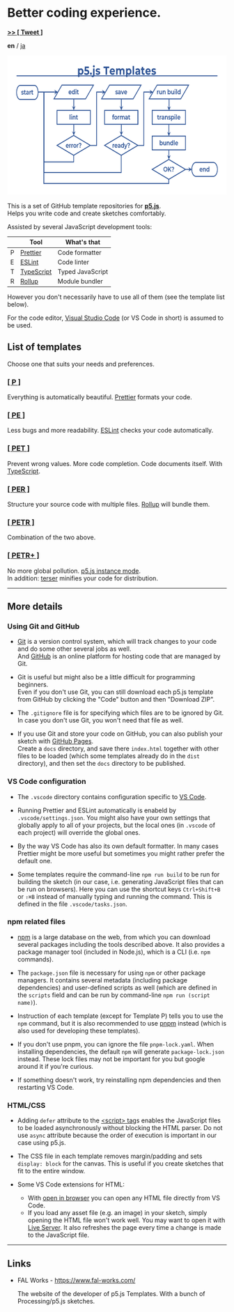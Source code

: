 # Better coding experience.

<p><a href="https://twitter.com/intent/tweet?url=https://fal-works.github.io/p5js-templates/&text=p5.js+Templates&hashtags=p5js" target="blank_"><strong>>> [ Tweet ]</strong></a></p>

**en** / [ja](./ja/)

<img src="./images/flowchart.png" alt="p5.js Templates flowchart image" title="p5.js Templates" width="640" height="320">

This is a set of GitHub template repositories for **[p5.js](https://p5js.org/)**.  
Helps you write code and create sketches comfortably.

Assisted by several JavaScript development tools:

||Tool|What's that|
|---|---|---|
|P|[Prettier](https://prettier.io/)|Code formatter|
|E|[ESLint](https://eslint.org/)|Code linter|
|T|[TypeScript](https://www.typescriptlang.org/)|Typed JavaScript|
|R|[Rollup](https://rollupjs.org/)|Module bundler|

However you don't necessarily have to use all of them (see the template list below).

For the code editor, [Visual Studio Code](https://code.visualstudio.com/) (or VS Code in short) is assumed to be used.


## List of templates

Choose one that suits your needs and preferences.

### [[ P ]](https://github.com/fal-works/p5js-template-p)

Everything is automatically beautiful. [Prettier](https://prettier.io/) formats your code.

### [[ PE ]](https://github.com/fal-works/p5js-template-pe)

Less bugs and more readability. [ESLint](https://eslint.org/) checks your code automatically.

### [[ PET ]](https://github.com/fal-works/p5js-template-pet)

Prevent wrong values. More code completion. Code documents itself. With [TypeScript](https://www.typescriptlang.org/).

### [[ PER ]](https://github.com/fal-works/p5js-template-per)

Structure your source code with multiple files. [Rollup](https://rollupjs.org/) will bundle them.

### [[ PETR ]](https://github.com/fal-works/p5js-template-petr)

Combination of the two above.

### [[ PETR+ ]](https://github.com/fal-works/p5js-template-petr-plus)

No more global pollution. [p5.js instance mode](https://github.com/processing/p5.js/wiki/Global-and-instance-mode).  
In addition: [terser](https://terser.org/) minifies your code for distribution.


----


## More details

### Using Git and GitHub

- [Git](https://git-scm.com/) is a version control system, which will track changes to your code and do some other several jobs as well.  
And [GitHub](https://github.co.jp/) is an online platform for hosting code that are managed by Git.

- Git is useful but might also be a little difficult for programming beginners.  
Even if you don't use Git, you can still download each p5.js template from GitHub by clicking the "Code" button and then "Download ZIP".

- The `.gitignore` file is for specifying which files are to be ignored by Git.  
In case you don't use Git, you won't need that file as well.

- If you use Git and store your code on GitHub, you can also publish your sketch with [GitHub Pages](https://docs.github.com/en/free-pro-team@latest/github/working-with-github-pages).  
Create a `docs` directory, and save there `index.html` together with other files to be loaded (which some templates already do in the `dist` directory), and then set the `docs` directory to be published.

### VS Code configuration

- The `.vscode` directory contains configuration specific to [VS Code](https://code.visualstudio.com/).

- Running Prettier and ESLint automatically is enabeld by `.vscode/settings.json`. You might also have your own settings that globally apply to all of your projects, but the local ones (in `.vscode` of each project) will override the global ones.

- By the way VS Code has also its own default formatter. In many cases Prettier might be more useful but sometimes you might rather prefer the default one.

- Some templates require the command-line `npm run build` to be run for building the sketch (in our case, i.e. generating JavaScript files that can be run on browsers). Here you can use the shortcut keys `Ctrl+Shift+B` or `⇧⌘B` instead of manually typing and running the command. This is defined in the file `.vscode/tasks.json`.

### npm related files

- [npm](https://docs.npmjs.com/) is a large database on the web, from which you can download several packages including the tools described above. It also provides a package manager tool (included in Node.js), which is a CLI (i.e. `npm` commands).

- The `package.json` file is necessary for using `npm` or other package managers. It contains several metadata (including package dependencies) and user-defined scripts as well (which are defined in the `scripts` field and can be run by command-line `npm run (script name)`).

- Instruction of each template (except for Template P) tells you to use the `npm` command, but it is also recommended to use [pnpm](https://pnpm.js.org/) instead (which is also used for developing these templates).

- If you don't use pnpm, you can ignore the file `pnpm-lock.yaml`. When installing dependencies, the default `npm` will generate `package-lock.json` instead. These lock files may not be important for you but google around it if you're curious.

- If something doesn't work, try reinstalling npm dependencies and then restarting VS Code.

### HTML/CSS

- Adding `defer` attribute to the [\<script\> tag](https://developer.mozilla.org/en-US/docs/Web/HTML/Element/script)s enables the JavaScript files to be loaded asynchronously without blocking the HTML parser. Do not use `async` attribute because the order of execution is important in our case using p5.js.

- The CSS file in each template removes margin/padding and sets `display: block` for the canvas. This is useful if you create sketches that fit to the entire window.

- Some VS Code extensions for HTML:
    - With [open in browser](https://marketplace.visualstudio.com/items?itemName=techer.open-in-browser) you can open any HTML file directly from VS Code.
    - If you load any asset file (e.g. an image) in your sketch, simply opening the HTML file won't work well. You may want to open it with [Live Server](https://marketplace.visualstudio.com/items?itemName=ritwickdey.LiveServer). It also refreshes the page every time a change is made to the JavaScript file.


----


## Links

- FAL Works - <https://www.fal-works.com/>

    The website of the developer of p5.js Templates. With a bunch of Processing/p5.js sketches.
